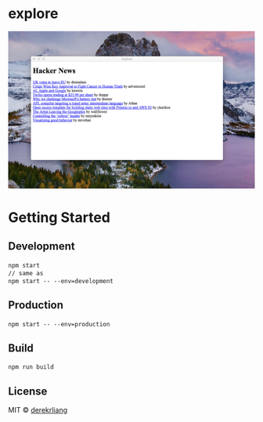 
# explore

![Picture of application](screenshot.png)

# Getting Started

## Development
```
npm start
// same as
npm start -- --env=development
```

## Production
```
npm start -- --env=production
```

## Build
```
npm run build
```

## License

MIT © [derekrliang](https://github.com/derekrliang)